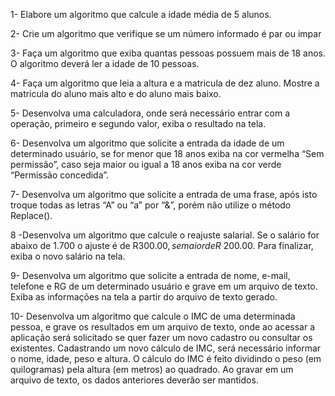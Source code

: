 1- Elabore um algoritmo que calcule a idade média de 5 alunos.

2- Crie um algoritmo que verifique se um número informado é par ou impar

3- Faça um algoritmo que exiba quantas pessoas possuem mais de 18 anos. O algoritmo deverá ler a idade de 10 pessoas.

4- Faça um algoritmo que leia a altura e a matricula de dez aluno. Mostre a matricula do aluno mais alto e do aluno mais baixo.

5- Desenvolva uma calculadora, onde será necessário entrar com a operação, primeiro e segundo valor, exiba o resultado na tela.

6- Desenvolva um algoritmo que solicite a entrada da idade de um determinado usuário, se for menor que 18 anos exiba na cor vermelha “Sem permissão”, caso seja maior ou igual a 18 anos exiba na cor verde “Permissão concedida”.

7- Desenvolva um algoritmo que solicite a entrada de uma frase, após isto troque todas as letras “A” ou “a” por “&”, porém não utilize o método Replace().

8 -Desenvolva um algoritmo que calcule o reajuste salarial. Se o salário for abaixo de 1.700 o ajuste é de R$300.00, se maior de R$ 200.00. Para finalizar, exiba o novo salário na tela.

9- Desenvolva um algoritmo que solicite a entrada de nome, e-mail, telefone e RG de um determinado usuário e grave em um arquivo de texto. Exiba as informações na tela a partir do arquivo de texto gerado.

10- Desenvolva um algoritmo que calcule o IMC de uma determinada pessoa, e grave os resultados em um arquivo de texto, onde ao acessar a aplicação será solicitado se quer fazer um novo cadastro ou consultar os existentes. Cadastrando um novo cálculo de IMC, será necessário informar o nome, idade, peso e altura. O cálculo do IMC é feito dividindo o peso (em quilogramas) pela altura (em metros) ao quadrado. Ao gravar em um arquivo de texto, os dados anteriores deverão ser mantidos.
